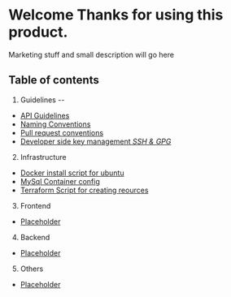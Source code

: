 # Welcome Thanks for using this product.

Marketing stuff and small description will go here

## Table of contents

1. Guidelines --
  - [API Guidelines](./guidelines/API-guidelines.md)
  - [Naming Conventions](./guidelines/naming-guidelines.md)
  - [Pull request conventions](./guidelines/pr-guidelines.md)
  - [Developer side key management _SSH & GPG_](./guidelines/signing-guidelines.md)

2. Infrastructure
  - [Docker install script for ubuntu](./services/infra/ubuntu-docker-install.md)
  - [MySql Container config](./services/infra/mysql-docker-config.md)
  - [Terraform Script for creating reources](./services/infra/REMOVE%20ME) 

3. Frontend
  - [Placeholder](./services/frontend/REMOVE%20ME)
4. Backend
  - [Placeholder](./services/backend/REMOVE%20ME)
5. Others
  - [Placeholder](./services/others/REMOVE%20ME)
